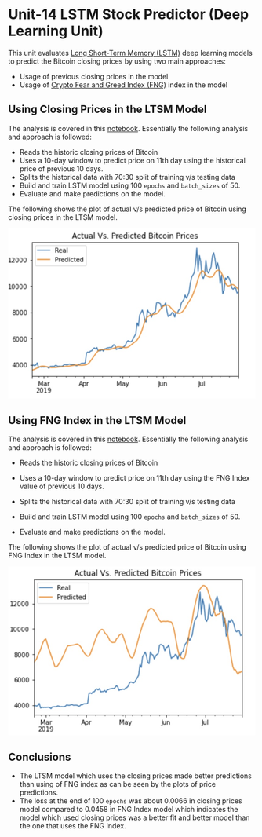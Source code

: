 # Unit-14 LSTM Stock Predictor (Deep Learning Unit)

This unit evaluates [Long Short-Term Memory (LSTM)](https://towardsdatascience.com/illustrated-guide-to-lstms-and-gru-s-a-step-by-step-explanation-44e9eb85bf21) deep learning models to predict the Bitcoin closing prices by using two main approaches:

- Usage of previous closing prices in the model
- Usage of [Crypto Fear and Greed Index (FNG)](https://alternative.me/crypto/fear-and-greed-index/) index in the model


## Using Closing Prices in the LTSM Model

The analysis is covered in this [notebook](Notebooks/lstm_stock_predictor_closing.ipynb).  Essentially the following analysis and approach is followed:

- Reads the historic closing prices of Bitcoin
- Uses a 10-day window to predict price on 11th day using the historical price of previous 10 days.
- Splits the historical data with 70:30 split of training v/s testing data
- Build and train LSTM model using 100 `epochs` and `batch_sizes` of 50. 
- Evaluate and make predictions on the model.

The following shows the plot of actual v/s predicted price of Bitcoin using closing prices in the LTSM model.

![LTSM Close Prices](Images/LTMS_Close_Prices.jpg)



## Using FNG Index in the LTSM Model

The analysis is covered in this [notebook](Notebooks/lstm_stock_predictor_fng.ipynb).  Essentially the following analysis and approach is followed:

- Reads the historic closing prices of Bitcoin
- Uses a 10-day window to predict price on 11th day using the FNG Index value of previous 10 days.
- Splits the historical data with 70:30 split of training v/s testing data
- Build and train LSTM model using 100 `epochs` and `batch_sizes` of 50. 

- Evaluate and make predictions on the model.

The following shows the plot of actual v/s predicted price of Bitcoin using FNG Index in the LTSM model.

![LTSM Close Prices](Images/LTSM_FNG_Index.jpg)

## Conclusions

- The LTSM model which uses the closing prices made better predictions than using of FNG index as can be seen by the plots of price predictions.
- The loss at the end of 100 `epochs` was about 0.0066 in closing prices model compared to 0.0458 in FNG Index model which indicates the model which used closing prices was a better fit and better model than the one that uses the FNG Index.
